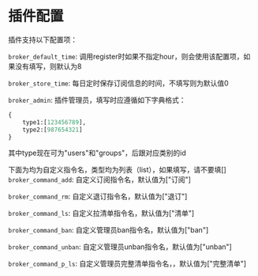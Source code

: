 # 插件配置

插件支持以下配置项：

`broker_default_time`: 调用register时如果不指定hour，则会使用该配置项，如果没有填写，则默认为8

`broker_store_time`: 每日定时保存订阅信息的时间，不填写则为默认值0

`broker_admin`: 插件管理员，填写时应遵循如下字典格式：

```python
{
    type1:[123456789],
    type2:[987654321]
}
```

其中type现在可为"users"和"groups"，后跟对应类别的id

下面为均为自定义指令名，类型均为列表（list），如果填写，请不要填[]
`broker_command_add`: 自定义订阅指令名，默认值为["订阅"]

`broker_command_rm`: 自定义退订指令名，默认值为["退订"]

`broker_command_ls`: 自定义拉清单指令名，默认值为["清单"]

`broker_command_ban`: 自定义管理员ban指令名，默认值为["ban"]

`broker_command_unban`: 自定义管理员unban指令名，默认值为["unban"]

`broker_command_p_ls`: 自定义管理员完整清单指令名，，默认值为["完整清单"]
